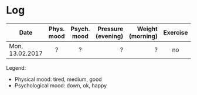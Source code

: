 # Log

| Date            | Phys. mood | Psych. mood | Pressure (evening) | Weight (morning) | Exercise | Sugar  | Note |
|-----------------|:----------:|:-----------:|-------------------:|-----------------:|:--------:|:------:|------|
| Mon, 13.02.2017 |      ?     |      ?      |          ?         |          ?       |    no    |   no   |   -  |

Legend:

- Physical mood: tired, medium, good
- Psychological mood: down, ok, happy